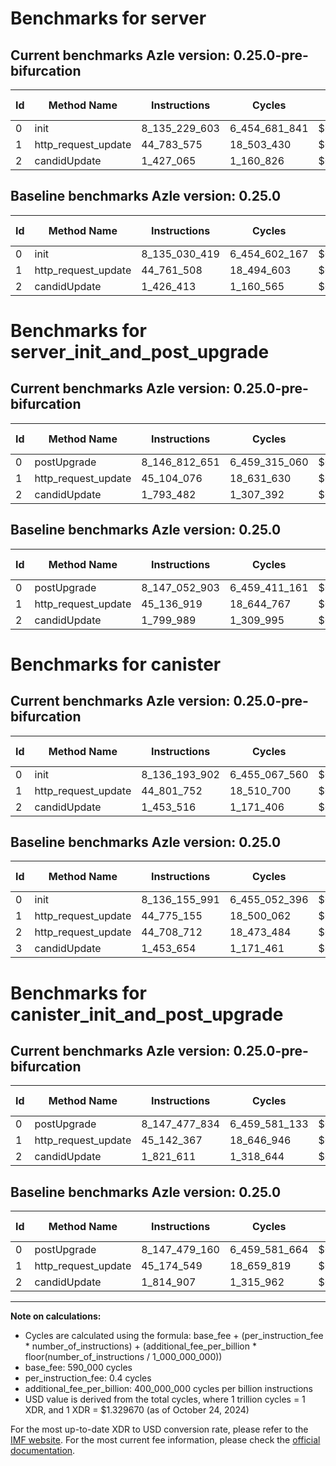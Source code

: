 # Benchmarks for server

## Current benchmarks Azle version: 0.25.0-pre-bifurcation

| Id  | Method Name         | Instructions  | Cycles        | USD           | USD/Million Calls | Change                            |
| --- | ------------------- | ------------- | ------------- | ------------- | ----------------- | --------------------------------- |
| 0   | init                | 8_135_229_603 | 6_454_681_841 | $0.0085825968 | $8_582.59         | <font color="red">+199_184</font> |
| 1   | http_request_update | 44_783_575    | 18_503_430    | $0.0000246035 | $24.60            | <font color="red">+22_067</font>  |
| 2   | candidUpdate        | 1_427_065     | 1_160_826     | $0.0000015435 | $1.54             | <font color="red">+652</font>     |

## Baseline benchmarks Azle version: 0.25.0

| Id  | Method Name         | Instructions  | Cycles        | USD           | USD/Million Calls |
| --- | ------------------- | ------------- | ------------- | ------------- | ----------------- |
| 0   | init                | 8_135_030_419 | 6_454_602_167 | $0.0085824909 | $8_582.49         |
| 1   | http_request_update | 44_761_508    | 18_494_603    | $0.0000245917 | $24.59            |
| 2   | candidUpdate        | 1_426_413     | 1_160_565     | $0.0000015432 | $1.54             |

# Benchmarks for server_init_and_post_upgrade

## Current benchmarks Azle version: 0.25.0-pre-bifurcation

| Id  | Method Name         | Instructions  | Cycles        | USD           | USD/Million Calls | Change                              |
| --- | ------------------- | ------------- | ------------- | ------------- | ----------------- | ----------------------------------- |
| 0   | postUpgrade         | 8_146_812_651 | 6_459_315_060 | $0.0085887575 | $8_588.75         | <font color="green">-240_252</font> |
| 1   | http_request_update | 45_104_076    | 18_631_630    | $0.0000247739 | $24.77            | <font color="green">-32_843</font>  |
| 2   | candidUpdate        | 1_793_482     | 1_307_392     | $0.0000017384 | $1.73             | <font color="green">-6_507</font>   |

## Baseline benchmarks Azle version: 0.25.0

| Id  | Method Name         | Instructions  | Cycles        | USD           | USD/Million Calls |
| --- | ------------------- | ------------- | ------------- | ------------- | ----------------- |
| 0   | postUpgrade         | 8_147_052_903 | 6_459_411_161 | $0.0085888852 | $8_588.88         |
| 1   | http_request_update | 45_136_919    | 18_644_767    | $0.0000247914 | $24.79            |
| 2   | candidUpdate        | 1_799_989     | 1_309_995     | $0.0000017419 | $1.74             |

# Benchmarks for canister

## Current benchmarks Azle version: 0.25.0-pre-bifurcation

| Id  | Method Name         | Instructions  | Cycles        | USD           | USD/Million Calls | Change                                 |
| --- | ------------------- | ------------- | ------------- | ------------- | ----------------- | -------------------------------------- |
| 0   | init                | 8_136_193_902 | 6_455_067_560 | $0.0085831097 | $8_583.10         | <font color="red">+37_911</font>       |
| 1   | http_request_update | 44_801_752    | 18_510_700    | $0.0000246131 | $24.61            | <font color="red">+26_597</font>       |
| 2   | candidUpdate        | 1_453_516     | 1_171_406     | $0.0000015576 | $1.55             | <font color="green">-43_255_196</font> |

## Baseline benchmarks Azle version: 0.25.0

| Id  | Method Name         | Instructions  | Cycles        | USD           | USD/Million Calls |
| --- | ------------------- | ------------- | ------------- | ------------- | ----------------- |
| 0   | init                | 8_136_155_991 | 6_455_052_396 | $0.0085830895 | $8_583.08         |
| 1   | http_request_update | 44_775_155    | 18_500_062    | $0.0000245990 | $24.59            |
| 2   | http_request_update | 44_708_712    | 18_473_484    | $0.0000245636 | $24.56            |
| 3   | candidUpdate        | 1_453_654     | 1_171_461     | $0.0000015577 | $1.55             |

# Benchmarks for canister_init_and_post_upgrade

## Current benchmarks Azle version: 0.25.0-pre-bifurcation

| Id  | Method Name         | Instructions  | Cycles        | USD           | USD/Million Calls | Change                             |
| --- | ------------------- | ------------- | ------------- | ------------- | ----------------- | ---------------------------------- |
| 0   | postUpgrade         | 8_147_477_834 | 6_459_581_133 | $0.0085891112 | $8_589.11         | <font color="green">-1_326</font>  |
| 1   | http_request_update | 45_142_367    | 18_646_946    | $0.0000247943 | $24.79            | <font color="green">-32_182</font> |
| 2   | candidUpdate        | 1_821_611     | 1_318_644     | $0.0000017534 | $1.75             | <font color="red">+6_704</font>    |

## Baseline benchmarks Azle version: 0.25.0

| Id  | Method Name         | Instructions  | Cycles        | USD           | USD/Million Calls |
| --- | ------------------- | ------------- | ------------- | ------------- | ----------------- |
| 0   | postUpgrade         | 8_147_479_160 | 6_459_581_664 | $0.0085891120 | $8_589.11         |
| 1   | http_request_update | 45_174_549    | 18_659_819    | $0.0000248114 | $24.81            |
| 2   | candidUpdate        | 1_814_907     | 1_315_962     | $0.0000017498 | $1.74             |

---

**Note on calculations:**

-   Cycles are calculated using the formula: base_fee + (per_instruction_fee \* number_of_instructions) + (additional_fee_per_billion \* floor(number_of_instructions / 1_000_000_000))
-   base_fee: 590_000 cycles
-   per_instruction_fee: 0.4 cycles
-   additional_fee_per_billion: 400_000_000 cycles per billion instructions
-   USD value is derived from the total cycles, where 1 trillion cycles = 1 XDR, and 1 XDR = $1.329670 (as of October 24, 2024)

For the most up-to-date XDR to USD conversion rate, please refer to the [IMF website](https://www.imf.org/external/np/fin/data/rms_sdrv.aspx).
For the most current fee information, please check the [official documentation](https://internetcomputer.org/docs/current/developer-docs/gas-cost#execution).
